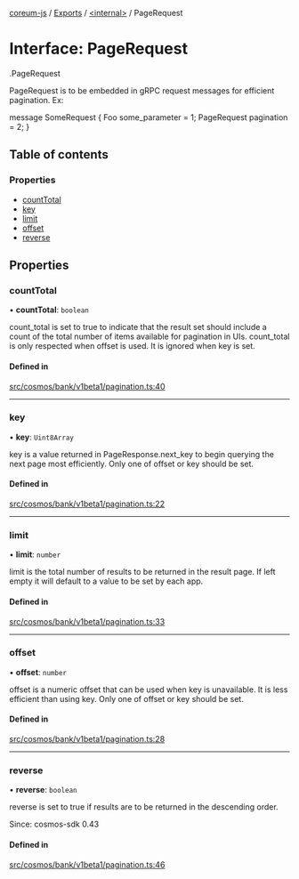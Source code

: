 [coreum-js](../README.md) / [Exports](../modules.md) / [<internal\>](../modules/internal_.md) / PageRequest

# Interface: PageRequest

[<internal>](../modules/internal_.md).PageRequest

PageRequest is to be embedded in gRPC request messages for efficient
pagination. Ex:

 message SomeRequest {
         Foo some_parameter = 1;
         PageRequest pagination = 2;
 }

## Table of contents

### Properties

- [countTotal](internal_.PageRequest.md#counttotal)
- [key](internal_.PageRequest.md#key)
- [limit](internal_.PageRequest.md#limit)
- [offset](internal_.PageRequest.md#offset)
- [reverse](internal_.PageRequest.md#reverse)

## Properties

### countTotal

• **countTotal**: `boolean`

count_total is set to true  to indicate that the result set should include
a count of the total number of items available for pagination in UIs.
count_total is only respected when offset is used. It is ignored when key
is set.

#### Defined in

[src/cosmos/bank/v1beta1/pagination.ts:40](https://github.com/PulsaraIO/coreum-js/blob/64a1208/src/cosmos/bank/v1beta1/pagination.ts#L40)

___

### key

• **key**: `Uint8Array`

key is a value returned in PageResponse.next_key to begin
querying the next page most efficiently. Only one of offset or key
should be set.

#### Defined in

[src/cosmos/bank/v1beta1/pagination.ts:22](https://github.com/PulsaraIO/coreum-js/blob/64a1208/src/cosmos/bank/v1beta1/pagination.ts#L22)

___

### limit

• **limit**: `number`

limit is the total number of results to be returned in the result page.
If left empty it will default to a value to be set by each app.

#### Defined in

[src/cosmos/bank/v1beta1/pagination.ts:33](https://github.com/PulsaraIO/coreum-js/blob/64a1208/src/cosmos/bank/v1beta1/pagination.ts#L33)

___

### offset

• **offset**: `number`

offset is a numeric offset that can be used when key is unavailable.
It is less efficient than using key. Only one of offset or key should
be set.

#### Defined in

[src/cosmos/bank/v1beta1/pagination.ts:28](https://github.com/PulsaraIO/coreum-js/blob/64a1208/src/cosmos/bank/v1beta1/pagination.ts#L28)

___

### reverse

• **reverse**: `boolean`

reverse is set to true if results are to be returned in the descending order.

Since: cosmos-sdk 0.43

#### Defined in

[src/cosmos/bank/v1beta1/pagination.ts:46](https://github.com/PulsaraIO/coreum-js/blob/64a1208/src/cosmos/bank/v1beta1/pagination.ts#L46)
